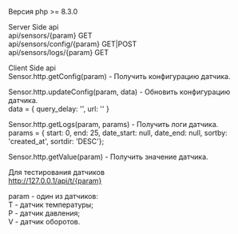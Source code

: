 <p>Версия php >= 8.3.0</p>

Server Side api<br/>
api/sensors/{param} GET<br/>
api/sensors/config/{param} GET|POST<br/>
api/sensors/logs/{param} GET<br/>

Client Side api<br/>
Sensor.http.getConfig(param) - Получить конфигурацию датчика.<br/>

Sensor.http.updateConfig(param, data) - Обновить конфигурацию датчика.<br/>
data = { query_delay: '', url: '' }<br/>

Sensor.http.getLogs(param, params) - Получить логи датчика.<br/>
params = { start: 0, end: 25, date_start: null, date_end: null, sortby: 'created_at', sortdir: 'DESC'};<br/>

Sensor.http.getValue(param) - Получить значение датчика.<br/>


Для тестирования датчиков<br/>
http://127.0.0.1/api/t/{param}<br/>

param - один из датчиков:<br/>
T - датчик температуры;<br/>
P - датчик давления;<br/>
V - датчик оборотов.<br/>


